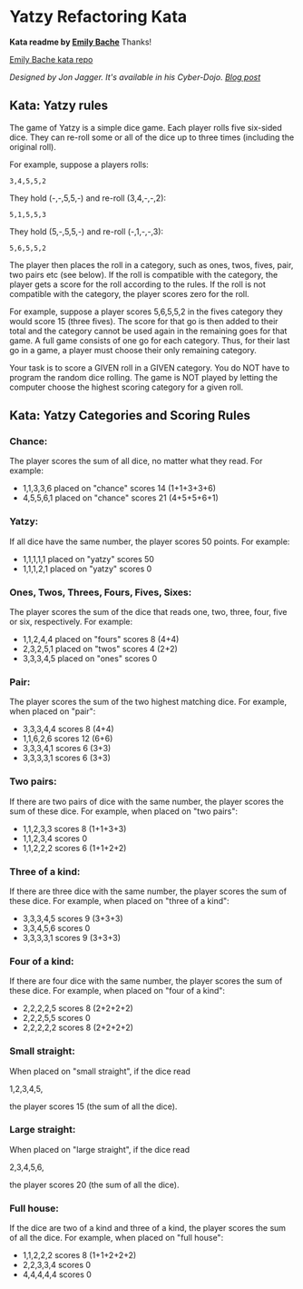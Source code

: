 # Yatzy Refactoring Kata

**Kata readme by [Emily Bache](https://github.com/emilybache)** Thanks!

[Emily Bache kata repo](https://github.com/emilybache/Yatzy-Refactoring-Kata)

*Designed by Jon Jagger. It's available in his Cyber-Dojo. [Blog post](http://jonjagger.blogspot.co.uk/2012/05/yahtzee-cyber-dojo-refactoring-in-java.html)*


## Kata: Yatzy rules

The game of Yatzy is a simple dice game. Each player
rolls five six-sided dice. They can re-roll some or all
of the dice up to three times (including the original roll).

For example, suppose a players rolls:

    3,4,5,5,2

They hold (-,-,5,5,-) and re-roll (3,4,-,-,2):

    5,1,5,5,3

They hold (5,-,5,5,-) and re-roll (-,1,-,-,3):

    5,6,5,5,2

The player then places the roll in a category, such as ones,
twos, fives, pair, two pairs etc (see below). If the roll is
compatible with the category, the player gets a score for the
roll according to the rules. If the roll is not compatible
with the category, the player scores zero for the roll.

For example, suppose a player scores 5,6,5,5,2 in the fives
category they would score 15 (three fives). The score for
that go is then added to their total and the category cannot
be used again in the remaining goes for that game.
A full game consists of one go for each category. Thus, for
their last go in a game, a player must choose their only
remaining category.

Your task is to score a GIVEN roll in a GIVEN category.
You do NOT have to program the random dice rolling.
The game is NOT played by letting the computer choose the
highest scoring category for a given roll.


## Kata: Yatzy Categories and Scoring Rules

### Chance:
The player scores the sum of all dice, no matter what they read.
For example:

-   1,1,3,3,6 placed on "chance" scores 14 (1+1+3+3+6)
-   4,5,5,6,1 placed on "chance" scores 21 (4+5+5+6+1)

### Yatzy:
If all dice have the same number,
the player scores 50 points.
For example:

-   1,1,1,1,1 placed on "yatzy" scores 50
-   1,1,1,2,1 placed on "yatzy" scores 0

### Ones, Twos, Threes, Fours, Fives, Sixes:
The player scores the sum of the dice that reads one,
two, three, four, five or six, respectively.
For example:

-   1,1,2,4,4 placed on "fours" scores 8 (4+4)
-   2,3,2,5,1 placed on "twos" scores 4  (2+2)
-   3,3,3,4,5 placed on "ones" scores 0

### Pair:
The player scores the sum of the two highest matching dice.
For example, when placed on "pair":

-   3,3,3,4,4 scores 8 (4+4)
-   1,1,6,2,6 scores 12 (6+6)
-   3,3,3,4,1 scores 6 (3+3)
-   3,3,3,3,1 scores 6 (3+3)

### Two pairs:
If there are two pairs of dice with the same number, the
player scores the sum of these dice.
For example, when placed on "two pairs":

-   1,1,2,3,3 scores 8 (1+1+3+3)
-   1,1,2,3,4 scores 0
-   1,1,2,2,2 scores 6 (1+1+2+2)

### Three of a kind:
If there are three dice with the same number, the player
scores the sum of these dice.
For example, when placed on "three of a kind":

-    3,3,3,4,5 scores 9 (3+3+3)
-    3,3,4,5,6 scores 0
-    3,3,3,3,1 scores 9 (3+3+3)

### Four of a kind:
If there are four dice with the same number, the player
scores the sum of these dice.
For example, when placed on "four of a kind":

-    2,2,2,2,5 scores 8 (2+2+2+2)
-    2,2,2,5,5 scores 0
-    2,2,2,2,2 scores 8 (2+2+2+2)

### Small straight:
When placed on "small straight", if the dice read

1,2,3,4,5,

the player scores 15 (the sum of all the dice).

### Large straight:
When placed on "large straight", if the dice read

2,3,4,5,6,

the player scores 20 (the sum of all the dice).

### Full house:
If the dice are two of a kind and three of a kind, the
player scores the sum of all the dice.
For example, when placed on "full house":

-    1,1,2,2,2 scores 8 (1+1+2+2+2)
-    2,2,3,3,4 scores 0
-    4,4,4,4,4 scores 0